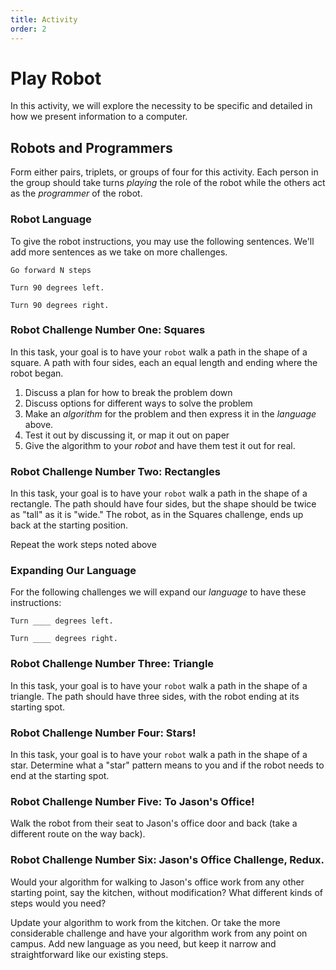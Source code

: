 ```yaml
---
title: Activity
order: 2
---
```


# Play Robot

In this activity, we will explore the necessity to be specific and detailed in
how we present information to a computer.

## Robots and Programmers

Form either pairs, triplets, or groups of four for this activity. Each person in
the group should take turns _playing_ the role of the robot while the others act
as the _programmer_ of the robot.

### Robot Language

To give the robot instructions, you may use the following sentences. We'll add
more sentences as we take on more challenges.

```
Go forward N steps
```

```
Turn 90 degrees left.
```

```
Turn 90 degrees right.
```

### Robot Challenge Number One: Squares

In this task, your goal is to have your `robot` walk a path in the shape of a
square. A path with four sides, each an equal length and ending where the robot
began.

1. Discuss a plan for how to break the problem down
1. Discuss options for different ways to solve the problem
1. Make an _algorithm_ for the problem and then express it in the _language_
   above.
1. Test it out by discussing it, or map it out on paper
1. Give the algorithm to your _robot_ and have them test it out for real.

### Robot Challenge Number Two: Rectangles

In this task, your goal is to have your `robot` walk a path in the shape of a
rectangle. The path should have four sides, but the shape should be twice as
"tall" as it is "wide." The robot, as in the Squares challenge, ends up back at
the starting position.

Repeat the work steps noted above

### Expanding Our Language

For the following challenges we will expand our _language_ to have these
instructions:

```
Turn ____ degrees left.
```

```
Turn ____ degrees right.
```

### Robot Challenge Number Three: Triangle

In this task, your goal is to have your `robot` walk a path in the shape of a
triangle. The path should have three sides, with the robot ending at its
starting spot.

### Robot Challenge Number Four: Stars!

In this task, your goal is to have your `robot` walk a path in the shape of a
star. Determine what a "star" pattern means to you and if the robot needs to end
at the starting spot.

### Robot Challenge Number Five: To Jason's Office!

Walk the robot from their seat to Jason's office door and back (take a different
route on the way back).

### Robot Challenge Number Six: Jason's Office Challenge, Redux.

Would your algorithm for walking to Jason's office work from any other starting
point, say the kitchen, without modification? What different kinds of steps
would you need?

Update your algorithm to work from the kitchen. Or take the more considerable
challenge and have your algorithm work from any point on campus. Add new
language as you need, but keep it narrow and straightforward like our existing
steps.
